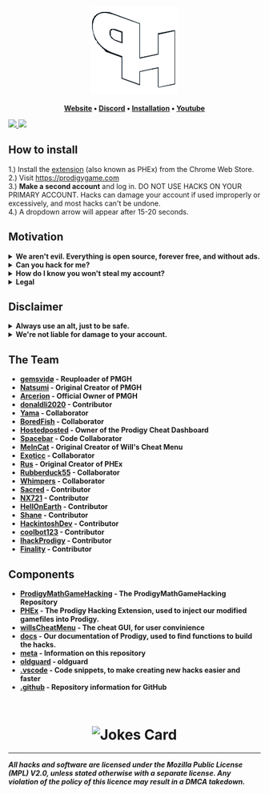 <h1 align="center">
	<a href="../../wiki/How-to-install-hacks">
		<img align="center"
			width="175"
			alt="Installation"
			src="/.github/fixedlogo.png?raw=true">
	</a>
</h1>


  
		
<p align="center">
	<strong>
		<a href="https://prodigypnp.github.io/">Website</a>
		•
		<a href="https://dsc.gg/ProdigyPNP">Discord</a>
		•
		<a href="https://github.com/ProdigyPNP/ProdigyMathGameHacking/wiki/How-to-install-hacks">Installation</a>
		•
		<a href="https://www.youtube.com/channel/UC9Q8ocvTML4jKYWbNbQHrGw">Youtube</a>
	</strong>
</p>

	
<a href="https://dsc.gg/ProdigyPNP">
	<img src="https://img.shields.io/discord/962479557439549450.svg?color=7289da&label=Discord&logo=discord&style=flat-square">
</a>

<a href="../../pulse">
	<img src="https://img.shields.io/github/commit-activity/m/ProdigyPNP/ProdigyMathGameHacking?style=flat-square">
</a>

</p>



## How to install

1.) Install the [extension](https://chrome.google.com/webstore/detail/prodigyhacking/gjabpajagbgoifbkflgojeojmnlmioea) (also known as PHEx) from the Chrome Web Store.
<br/>
2.) Visit https://prodigygame.com
<br/>
3.) <b>Make a second account</b> and log in. DO NOT USE HACKS ON YOUR PRIMARY ACCOUNT. Hacks can damage your account if used improperly or excessively, and most hacks can't be undone.
<br/>
4.) A dropdown arrow will appear after 15-20 seconds.

## Motivation

<details>
<summary><b>We aren't evil. Everything is open source, forever free, and without ads.</b></summary>
<br>
We're not trying to break the game because we're evil. We wanted to help Prodigy become more secure, but they've ignored our emails and our requests to talk. They've even gone as far as to ban a user from their official Zendesk.

Because of that, we're publicly showing hacks! That, and it's also just fun :)

All of our hacks are open source, and free. No paywalls, no ads, and no Patreon. If you really want to support us, you can Nitro boost our Discord server [here](https://discord.gg/XQDfbfq)!
</details>

<details>
<summary><b>Can you hack for me?</b></summary>

We're not going to hack you're account for you for security reasons.
</details>

<details>
<summary><b>How do I know you won't steal my account?</b></summary>
Of course, with trusting any hacks, comes the risk that we're actually bad actors that will steal all your info.
It's impossible to prove with absolute certainty to anyone reading this that we aren't bad faith, but we can open source our things, and try to be transparent.

- We do not want your account.

Not only do we not want your account, but we will actively ban you from our organization if you share your credentials online. It's bad security, and we really can't be bothered.

- But what if you steal my personal info?

We do not want your personal info. Please do not share it. Even if we wanted to, there's not much we could do with it. "Wow, John Doe is in 5th grade and has mastered fractions!"

- How do I know what code is running in the hacks?

Again, our code is open source, and you're always free to read any of it. If you have trouble understanding what a certain thing does, feel free to ask any of the administrators on our official Discord.
</details>

<details>
<summary><b>Legal</b></summary>
If you have any legal problems, please email support@prodigyhacking.com
</details>



## Disclaimer

<details>
<summary><b>Always use an alt, just to be safe.</b></summary>
<br>
While our hacks are completely safe, <strong>you should never use hacks on your main account</strong>.

There's an <b>extremely small</b> chance your account will be hacker-tagged, reset, or <b>banned</b>. Luckily, it almost never happens. The only incidents PMGH knows of users being banned for hacking were contributors or staff of PMGH itself.

We will <b>never<b/> ask you for your password. If somebody asks you for personal/sensitive information, report it to the staff on our [Discord server](https://dsc.gg/ProdigyPNP).

All of our hacks are *open-source*, and only located under our [Github Organization](https://github.com/ProdigyPNP).
*If it's not an official repository or a fork, it may not be safe!*
</details>



<details>
<summary><b>We're not liable for damage to your account.</b></summary>
<br>
- All hacks, exploits, or other files hosted here may damage your account if used improperly or excessively. We can't stress enough, do not use <i>any</i> of these hacks on your primary account, as you risk your account becoming damaged beyond repair, preventing you from accessing Prodigy Math Game in that account. You have been warned.
<br>
- We are not liable for any damages of any kind, as our license states:

> Limitation of Liability
> Under no circumstances and under no legal theory, whether tort (including negligence), contract, or otherwise, shall any Contributor, or anyone who distributes Covered Software as permitted above, be liable to You for any direct, indirect, special, incidental, or consequential damages of any character including, without limitation, damages for lost profits, loss of goodwill, work stoppage, computer failure or malfunction, or any and all other commercial damages or losses, even if such party shall have been informed of the possibility of such damages. This limitation of liability shall not apply to liability for death or personal injury resulting from such party’s negligence to the extent applicable law prohibits such limitation. Some jurisdictions do not allow the exclusion or limitation of incidental or consequential damages, so this exclusion and limitation may not apply to You.
</details>





## The Team

- [gemsvidø](https://github.com/afkvido) - Reuploader of PMGH
- [Natsumi](https://github.com/PatheticMustan) - Original Creator of PMGH
- [Arcerion](https://github.com/ArcerionDev) - Official Owner of PMGH
- [donaldli2020](https://github.com/donaldli2020) - Contributor
- [Yama](https://github.com/vibinyama) - Collaborator
- [BoredFish](https://github.com/BoredFishRE) - Collaborator
- [Hostedposted](https://github.com/hostedposted) - Owner of the Prodigy Cheat Dashboard
- [Spacebar](https://github.com/00100000) - Code Collaborator
- [MelnCat](https://github.com/MelnCat) - Original Creator of Will's Cheat Menu
- [Exoticc](https://github.com/Exoticc) - Collaborator
- [Rus](https://github.com/UntrustableRus) - Original Creator of PHEx
- [Rubberduck55](https://github.com/Rubberduck55) - Collaborator
- [Whimpers](https://github.com/KryptoCrash) - Collaborator
- [Sacred](https://github.com/sacredofficial) - Contributor
- [NX721](https://github.com/NX721) - Contributor
- [HellOnEarth](https://github.com/hellonearth311) - Contributor
- [Shane](https://github.com/Shane-CS) - Contributor
- [HackintoshDev](https://github.com/Hackintosh-dev) - Contributor
- [coolbot123](https://github.com/coolbot123) - Contributor
- [IhackProdigy](https://github.com/IhackProdigy) - Contributor
- [Finality](https://github.com/TheFinality) - Contributor



## Components

- [ProdigyMathGameHacking](../..) - The ProdigyMathGameHacking Repository
- [PHEx](../../tree/master/PHEx) - The Prodigy Hacking Extension, used to inject our modified gamefiles into Prodigy.
- [willsCheatMenu](../../tree/master/willsCheatMenu) - The cheat GUI, for user convinience
- [docs](../../tree/master/docs) - Our documentation of Prodigy, used to find functions to build the hacks.
- [meta](../../tree/master/meta) - Information on this repository
- [oldguard](../../tree/master/oldguard) - oldguard
- [.vscode](../../tree/master/.vscode) - Code snippets, to make creating new hacks easier and faster
- [.github](../../tree/master/.github) - Repository information for GitHub
  
<br/>

<h1 align="center">
<img src="https://readme-jokes.vercel.app/api" alt="Jokes Card" />
	</h1>


----
***All hacks and software are licensed under the Mozilla Public License (MPL) V2.0, unless stated otherwise with a separate license. Any violation of the policy of this licence may result in a DMCA takedown.***
